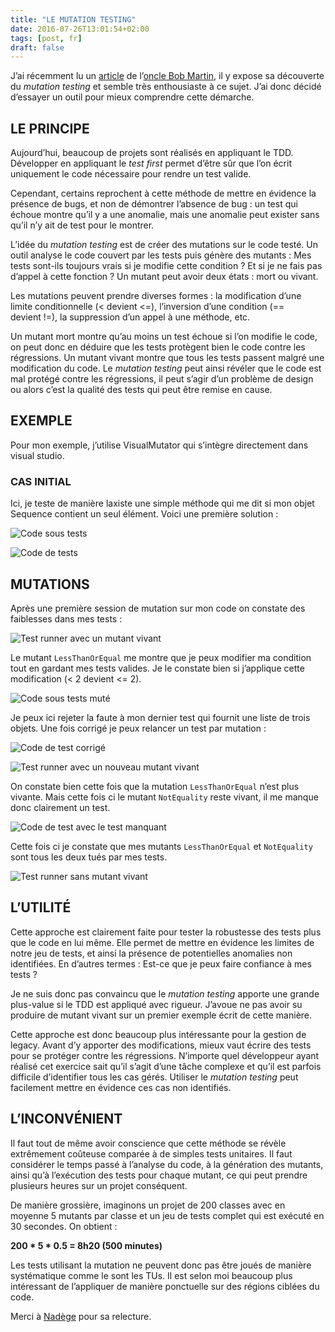 ```yaml
---
title: "LE MUTATION TESTING"
date: 2016-07-26T13:01:54+02:00
tags: [post, fr]
draft: false
---
```


J’ai récemment lu un [article](http://blog.cleancoder.com/uncle-bob/2016/06/10/MutationTesting.html) de l’[oncle Bob Martin](https://twitter.com/unclebobmartin), il y expose sa découverte du *mutation testing* et semble très enthousiaste à ce sujet. J’ai donc décidé d’essayer un outil pour mieux comprendre cette démarche.

## LE PRINCIPE

Aujourd’hui, beaucoup de projets sont réalisés en appliquant le TDD. Développer en appliquant le *test first* permet d’être sûr que l’on écrit uniquement le code nécessaire pour rendre un test valide.

Cependant, certains reprochent à cette méthode de mettre en évidence la présence de bugs, et non de démontrer l’absence de bug&nbsp;: un test qui échoue montre qu’il y a une anomalie, mais une anomalie peut exister sans qu’il n’y ait de test pour le montrer.

L’idée du *mutation testing* est de créer des mutations sur le code testé. Un outil analyse le code couvert par les tests puis génère des mutants&nbsp;: Mes tests sont-ils toujours vrais si je modifie cette condition&nbsp;? Et si je ne fais pas d’appel à cette fonction&nbsp;? Un mutant peut avoir deux états&nbsp;: mort ou vivant.

Les mutations peuvent prendre diverses formes&nbsp;: la modification d’une limite conditionnelle (< devient <=), l’inversion d’une condition (== devient&nbsp;!=), la suppression d’un appel à une méthode, etc.

Un mutant mort montre qu’au moins un test échoue si l’on modifie le code, on peut donc en déduire que les tests protègent bien le code contre les régressions. Un mutant vivant montre que tous les tests passent malgré une modification du code. Le *mutation testing* peut ainsi révéler que le code est mal protégé contre les régressions, il peut s’agir d’un problème de design ou alors c’est la qualité des tests qui peut être remise en cause.

## EXEMPLE

Pour mon exemple, j’utilise VisualMutator qui s’intègre directement dans visual studio.

### CAS INITIAL

Ici, je teste de manière laxiste une simple méthode qui me dit si mon objet Sequence contient un seul élément. Voici une première solution&nbsp;:

![Code sous tests](1.png)

![Code de tests](2.png)

## MUTATIONS

Après une première session de mutation sur mon code on constate des faiblesses dans mes tests&nbsp;:

![Test runner avec un mutant vivant](3.png)

Le mutant `LessThanOrEqual` me montre que je peux modifier ma condition tout en gardant mes tests valides. Je le constate bien si j’applique cette modification (< 2 devient <= 2).

![Code sous tests muté](4.png)

Je peux ici rejeter la faute à mon dernier test qui fournit une liste de trois objets. Une fois corrigé je peux relancer un test par mutation&nbsp;:

![Code de test corrigé](5.png)

![Test runner avec un nouveau mutant vivant](6.png)

On constate bien cette fois que la mutation `LessThanOrEqual` n’est plus vivante. Mais cette fois ci le mutant `NotEquality` reste vivant, il me manque donc clairement un test.

![Code de test avec le test manquant](7.png)

Cette fois ci je constate que mes mutants `LessThanOrEqual` et `NotEquality` sont tous les deux tués par mes tests.

![Test runner sans mutant vivant](8.png)

## L’UTILITÉ

Cette approche est clairement faite pour tester la robustesse des tests plus que le code en lui même. Elle permet de mettre en évidence les limites de notre jeu de tests, et ainsi la présence de potentielles anomalies non identifiées. En d’autres termes&nbsp;: Est-ce que je peux faire confiance à mes tests&nbsp;?

Je ne suis donc pas convaincu que le *mutation testing* apporte une grande plus-value si le TDD est appliqué avec rigueur. J’avoue ne pas avoir su produire de mutant vivant sur un premier exemple écrit de cette manière.

Cette approche est donc beaucoup plus intéressante pour la gestion de legacy. Avant d’y apporter des modifications, mieux vaut écrire des tests pour se protéger contre les régressions. N’importe quel développeur ayant réalisé cet exercice sait qu’il s’agit d’une tâche complexe et qu’il est parfois difficile d’identifier tous les cas gérés. Utiliser le *mutation testing* peut facilement mettre en évidence ces cas non identifiés.

## L’INCONVÉNIENT

Il faut tout de même avoir conscience que cette méthode se révèle extrêmement coûteuse comparée à de simples tests unitaires. Il faut considérer le temps passé à l’analyse du code, à la génération des mutants, ainsi qu’à l’exécution des tests pour chaque mutant, ce qui peut prendre plusieurs heures sur un projet conséquent.

De manière grossière, imaginons un projet de 200 classes avec en moyenne 5 mutants par classe et un jeu de tests complet qui est exécuté en 30 secondes. On obtient&nbsp;:

**200 * 5 * 0.5 = 8h20 (500 minutes)**

Les tests utilisant la mutation ne peuvent donc pas être joués de manière systématique comme le sont les TUs. Il est selon moi beaucoup plus intéressant de l’appliquer de manière ponctuelle sur des régions ciblées du code.

Merci à [Nadège](https://twitter.com/nadegerouelle) pour sa relecture.
